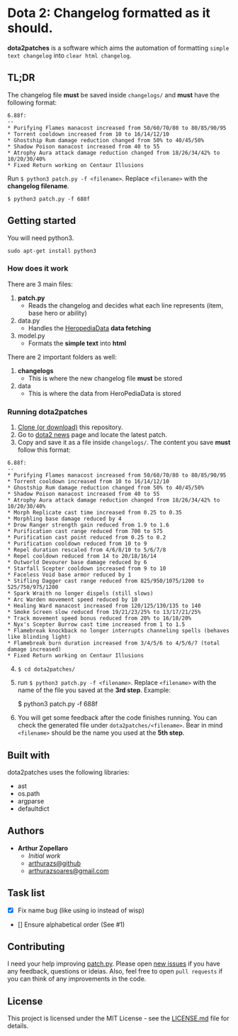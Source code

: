 # Dota 2: Changelog formatted as it should.
**dota2patches** is a software which aims the automation of formatting `simple text changelog` into `clear html changelog`.

## TL;DR
The changelog file **must** be saved inside `changelogs/` and **must** have the following format:

```
6.88f:
--
* Purifying Flames manacost increased from 50/60/70/80 to 80/85/90/95
* Torrent cooldown increased from 10 to 16/14/12/10
* Ghostship Rum damage reduction changed from 50% to 40/45/50%
* Shadow Poison manacost increased from 40 to 55
* Atrophy Aura attack damage reduction changed from 18/26/34/42% to 10/20/30/40%
* Fixed Return working on Centaur Illusions
```
Run `$ python3 patch.py -f <filename>`. Replace `<filename>` with the **changelog filename**.

    $ python3 patch.py -f 688f

## Getting started
You will need python3.

    sudo apt-get install python3

### How does it work
There are 3 main files:

1. **patch.py**
    - Reads the changelog and decides what each line represents (item, base hero or ability)
2. data.py
    - Handles the [HeropediaData](https://www.dota2.com/jsfeed/heropediadata?feeds=herodata,itemdata,abilitydata) **data fetching**
3. model.py
    - Formats the **simple text** into **html**

There are 2 important folders as well:

1. **changelogs**
    - This is where the new changelog file **must** be stored
2. data
    - This is where the data from HeroPediaData is stored

### Running dota2patches
1. [Clone (or download)](https://help.github.com/articles/cloning-a-repository/) this repository.
2. Go to [dota2 news](https://www.dota2.com/news/updates/) page and locate the latest patch.
3. Copy and save it as a file inside `changelogs/`. The content you save **must** follow this format:

```
6.88f:
--
* Purifying Flames manacost increased from 50/60/70/80 to 80/85/90/95
* Torrent cooldown increased from 10 to 16/14/12/10
* Ghostship Rum damage reduction changed from 50% to 40/45/50%
* Shadow Poison manacost increased from 40 to 55
* Atrophy Aura attack damage reduction changed from 18/26/34/42% to 10/20/30/40%
* Morph Replicate cast time increased from 0.25 to 0.35
* Morphling base damage reduced by 4
* Drow Ranger strength gain reduced from 1.9 to 1.6
* Purification cast range reduced from 700 to 575
* Purification cast point reduced from 0.25 to 0.2
* Purification cooldown reduced from 10 to 9
* Repel duration rescaled from 4/6/8/10 to 5/6/7/8
* Repel cooldown reduced from 14 to 20/18/16/14
* Outworld Devourer base damage reduced by 6
* Starfall Scepter cooldown increased from 9 to 10
* Faceless Void base armor reduced by 1
* Stifling Dagger cast range reduced from 825/950/1075/1200 to 525/750/975/1200 
* Spark Wraith no longer dispels (still slows)
* Arc Warden movement speed reduced by 10
* Healing Ward manacost increased from 120/125/130/135 to 140
* Smoke Screen slow reduced from 19/21/23/25% to 13/17/21/25%
* Track movement speed bonus reduced from 20% to 16/18/20%
* Nyx's Scepter Burrow cast time increased from 1 to 1.5
* Flamebreak knockback no longer interrupts channeling spells (behaves like blinding light)
* Flamebreak burn duration increased from 3/4/5/6 to 4/5/6/7 (total damage increased)
* Fixed Return working on Centaur Illusions
```

4. `$ cd dota2patches/`
5. run `$ python3 patch.py -f <filename>`. Replace `<filename>` with the name of the file you saved at the **3rd step**. Example:

    $ python3 patch.py -f 688f

6. You will get some feedback after the code finishes running. You can check the generated file under `dota2patches/<filename>`. Bear in mind `<filename>` should be the name you used at the **5th step**.

## Built with
dota2patches uses the following libraries:
- ast
- os.path
- argparse
- defaultdict

## Authors
- **Arthur Zopellaro**
    - *Initial work*
    - [arthurazs@github](https://github.com/arthurazs)
    - [arthurazsoares@gmail.com](mailto:arthurazsoares@gmail.com?Subject=Github%20-%20dota2patches)

## Task list
- [x] Fix name bug (like using io instead of wisp)
- [] Ensure alphabetical order (See #1)

## Contributing
I need your help improving [patch.py](patch.py). Please open [new issues](https://github.com/arthurazs/dota2patches/issues/new) if you have any feedback, questions or ideias. Also, feel free to open `pull requests` if you can think of any improvements in the code.

## License
This project is licensed under the MIT License - see the [LICENSE.md](LICENSE.md) file for details.
